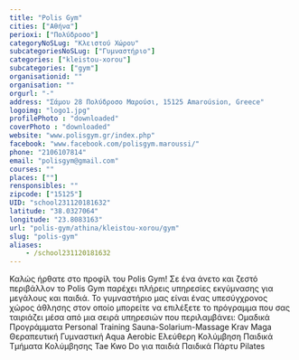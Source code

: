 ```yaml
---
title: "Polis Gym"
cities: ["Αθήνα"]
perioxi: ["Πολύδροσο"]
categoryNoSLug: "Κλειστού Χώρου"
subcategoriesNoSLug: ["Γυμναστήριο"]
categories: ["kleistou-xorou"]
subcategories: ["gym"]
organisationid: ""
organisation: ""
orgurl: "-"
address: "Σάμου 28 Πολύδροσο Μαρούσι, 15125 Amaroúsion, Greece"
logoimg: "logo1.jpg"
profilePhoto : "downloaded"
coverPhoto : "downloaded"
website: "www.polisgym.gr/index.php"
facebook: "www.facebook.com/polisgym.maroussi/"
phone: "2106107814"
email: "polisgym@gmail.com"
courses: ""
places: [""]
rensponsibles: ""
zipcode: ["15125"]
UID: "school231120181632"
latitude: "38.0327064"
longitude: "23.8083163"
url: "polis-gym/athina/kleistou-xorou/gym"
slug: "polis-gym"
aliases:
    - /school231120181632
---
```





Καλώς ήρθατε στo προφίλ του Polis Gym! Σε ένα άνετο και ζεστό περιβάλλον το Polis Gym παρέχει πλήρεις υπηρεσίες εκγύμνασης για μεγάλους και παιδιά. Το γυμναστήριο μας είναι ένας υπεσύγχρονος χώρος άθλησης στον οποίο μπορείτε να επιλέξετε το πρόγραμμα που σας ταιριάζει μέσα από μια σειρά υπηρεσιών που περιλαμβάνει: Ομαδικά Προγράμματα Personal Training Sauna-Solarium-Massage Krav Maga Θεραπευτική Γυμναστική Aqua Aerobic Ελεύθερη Κολύμβηση Παιδικά Τμήματα Κολύμβησης Tae Kwo Do για παιδιά Παιδικά Πάρτυ Pilates